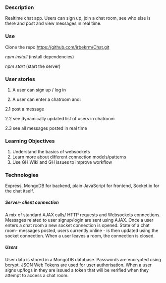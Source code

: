 ### Description
Realtime chat app. Users can sign up, join a chat room, see who else is there and post and view messages in real time.

### Use
Clone the repo https://github.com/irbekrm/Chat.git

*npm install* (install dependencies)

*npm start* (start the server)

### User stories
1. A user can sign up / log in

2. A user can enter a chatroom and:

2.1 post a message
  
2.2 see dynamically updated list of users in chatroom
 
2.3 see all messages posted in real time
  
### Learning Objectives
1. Understand the basics of websockets
2. Learn more about different connection models/patterns
3. Use GH Wiki and GH issues to improve workflow

### Technologies
Express, MongoDB for backend, plain JavaScript for frontend, Socket.io for the chat itself.

##### Server- client connection
A mix of standard AJAX calls/ HTTP requests and Websockets connections. Messages related to user signup/login are sent using AJAX. Once a user enters a chat room a new socket connection is opened. State of a chat room- messages posted, users currently online - is then updated using the socket connection. When a user leaves a room, the connection is closed.

##### Users
User data is stored in a MongoDB database. Passwords are encrypted using bcrypt. JSON Web Tokens are used for user authorisation. When a user signs up/logs in they are issued a token that will be verified when they attempt to access a chat room.
